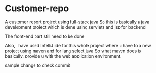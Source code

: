 # Customer-repo
A customer report project using full-stack java 
So this is basically a java development project which is done using servlets and jsp for backend 

The front-end part still need to be done

Also, I have used IntelliJ ide for this whole project where u have to a new project using maven and for lang select java 
So what maven does is  basically, provide u with the web application environment.

sample change to check commit


